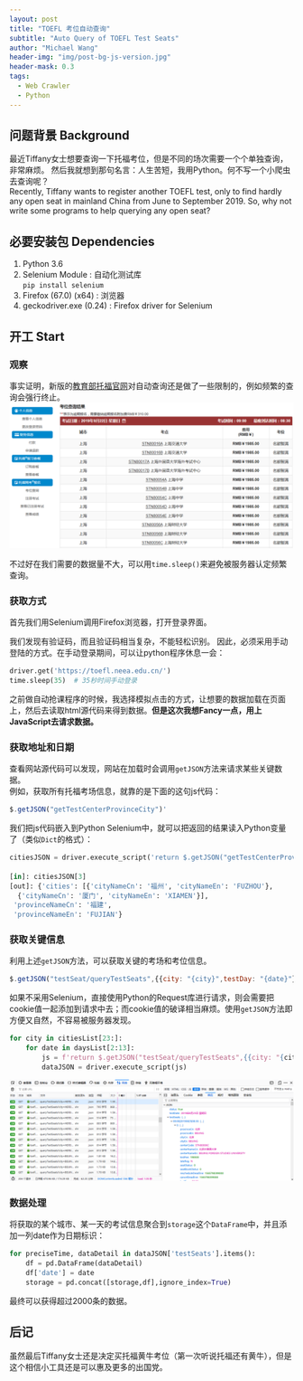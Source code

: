 ```yaml
---
layout: post
title: "TOEFL 考位自动查询"
subtitle: "Auto Query of TOEFL Test Seats"
author: "Michael Wang"
header-img: "img/post-bg-js-version.jpg"
header-mask: 0.3
tags:
  - Web Crawler
  - Python
---
```


## 问题背景 Background
最近Tiffany女士想要查询一下托福考位，但是不同的场次需要一个个单独查询，非常麻烦。
然后我就想到那句名言：人生苦短，我用Python。何不写一个小爬虫去查询呢？    
Recently, Tiffany wants to register another TOEFL test, only to find hardly any open seat in mainland China from June to September 2019. So, why not write some programs to help querying any open seat?

## 必要安装包 Dependencies
1. Python 3.6 
2. Selenium Module : 自动化测试库  
   ``pip install selenium``
3. Firefox (67.0) (x64) : 浏览器
4. geckodriver.exe (0.24) : Firefox driver for Selenium

## 开工 Start
### 观察
事实证明，新版的[教育部托福官网](https://toefl.neea.edu.cn/)对自动查询还是做了一些限制的，例如频繁的查询会强行终止。  
![托福新版报名界面](/img/in-post/toefl-page.png)

不过好在我们需要的数据量不大，可以用``time.sleep()``来避免被服务器认定频繁查询。

### 获取方式
首先我们用Selenium调用Firefox浏览器，打开登录界面。

我们发现有验证码，而且验证码相当复杂，不能轻松识别。
因此，必须采用手动登陆的方式。在手动登录期间，可以让python程序休息一会：
```py
driver.get('https://toefl.neea.edu.cn/')
time.sleep(35)  # 35秒时间手动登录
```

之前做自动抢课程序的时候，我选择模拟点击的方式，让想要的数据加载在页面上，然后去读取html源代码来得到数据。**但是这次我想Fancy一点，用上JavaScript去请求数据。**

### 获取地址和日期
查看网站源代码可以发现，网站在加载时会调用`getJSON`方法来请求某些关键数据。  
例如，获取所有托福考场信息，就靠的是下面的这句js代码：
```js
$.getJSON("getTestCenterProvinceCity")'
```
我们把js代码嵌入到Python Selenium中，就可以把返回的结果读入Python变量了（类似`Dict`的格式）：
```py
citiesJSON = driver.execute_script('return $.getJSON("getTestCenterProvinceCity")')

[in]: citiesJSON[3]
[out]: {'cities': [{'cityNameCn': '福州', 'cityNameEn': 'FUZHOU'},
  {'cityNameCn': '厦门', 'cityNameEn': 'XIAMEN'}],
 'provinceNameCn': '福建',
 'provinceNameEn': 'FUJIAN'}
```

### 获取关键信息
利用上述`getJSON`方法，可以获取关键的考场和考位信息。
```js
$.getJSON("testSeat/queryTestSeats",{{city: "{city}",testDay: "{date}"}});
```
如果不采用Selenium，直接使用Python的Request库进行请求，则会需要把cookie值一起添加到请求中去；而cookie值的破译相当麻烦。使用`getJSON`方法即方便又自然，不容易被服务器发现。
```py
for city in citiesList[23:]:
    for date in daysList[2:13]:
        js = f'return $.getJSON("testSeat/queryTestSeats",{{city: "{city}",testDay: "{date}"}});'
        dataJSON = driver.execute_script(js)
```

![成功发送GET请求，收到回报JSON数据](/img/in-post/toefl-request.png)

### 数据处理
将获取的某个城市、某一天的考试信息聚合到`storage`这个`DataFrame`中，并且添加一列date作为日期标识：
```py
for preciseTime, dataDetail in dataJSON['testSeats'].items():
    df = pd.DataFrame(dataDetail)
    df['date'] = date
    storage = pd.concat([storage,df],ignore_index=True)
```
最终可以获得超过2000条的数据。


## 后记
虽然最后Tiffany女士还是决定买托福黄牛考位（第一次听说托福还有黄牛），但是这个相信小工具还是可以惠及更多的出国党。  



